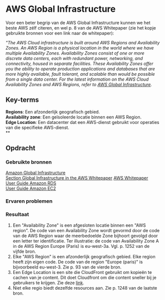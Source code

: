 # AWS Global Infrastructure
Voor een beter begrip van de AWS Global Infrastructure kunnen we het beste AWS zélf citeren, en wel p. 8 van de AWS Whitepaper (zie het kopje gebruikte bronnen voor een link naar de whitepaper):

*"The AWS Cloud infrastructure is built around AWS Regions and Availability Zones. An AWS Region is a physical location in the world where we have multiple Availability Zones. Availability Zones consist of one or more discrete data centers, each with redundant power, networking, and connectivity, housed in separate facilities. These Availability Zones offer you the ability to operate production applications and databases that are more highly available, fault tolerant, and scalable than would be possible from a single data center. For the latest information on the AWS Cloud Availability Zones and AWS Regions, refer to [AWS Global Infrastructure](https://aws.amazon.com/about-aws/global-infrastructure/).*


## Key-terms
**Regions**: Een afzonderlijk geografisch gebied.  
**Availability zone**: Een geïsoleerde locatie binnen een AWS Region.   
**Edge Location**: Een datacenter dat een AWS-dienst gebruikt voor operaties van die specifieke AWS-dienst.  
**  



## Opdracht
### Gebruikte bronnen  
[Amazon Global Infrastructure](https://aws.amazon.com/about-aws/global-infrastructure/)  
[Section Global Infrastructure in the AWS Whitepaper](https://docs.aws.amazon.com/whitepapers/latest/aws-overview/global-infrastructure.html) 
[AWS Whitepaper](./aws-overview-whitepaper.pdf)  
[User Guide Amazon RDS](https://docs.aws.amazon.com/pdfs/AmazonRDS/latest/UserGuide/rds-ug.pdf#Concepts.RegionsAndAvailabilityZones)  
[User Guide Amazon EC2](https://docs.aws.amazon.com/pdfs/AWSEC2/latest/UserGuide/ec2-ug.pdf#using-regions-availability-zones)

### Ervaren problemen

### Resultaat
1. Een "Availability Zone" is een afgesloten locatie binnen een "AWS region". De code van een Availability Zone wordt gevormd door de code van de AWS Region waar de meerbedoelde Zone bijhoort gevolgd door een letter ter identificatie. Ter illustratie: de code van Availability Zone A in de AWS Region Europe (Paris) is eu-west-3a. Vgl. p. 1252 van de vijfde bron.  
2. Elke "AWS Region" is een afzonderlijk geografisch gebied. Elke region heeft zijn eigen code. De code van de region "Europe (paris)" is bijvoorbeeld eu-west-3. Zie p. 93 van de vierde bron.
3. Een Edge Location is een site die CloudFront gebruikt om kopieën te cachen van je content. Dit doet Cloudfront om die content sneller bij je gebruikers te krijgen. Zie deze [link](https://wa.aws.amazon.com/wellarchitected/2020-07-02T19-33-23/wat.concept.edge-location.en.html).  
4. Niet elke regio biedt dezelfde resources aan. Zie p. 1248 van de laatste bron. 
